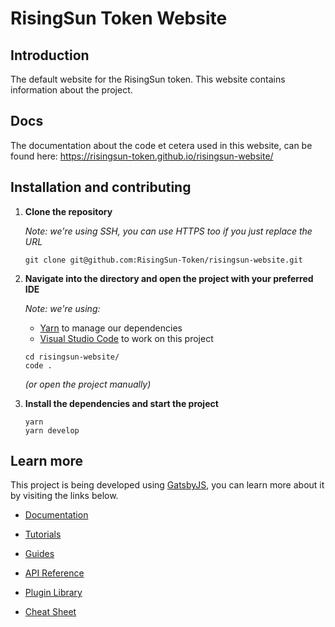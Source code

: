 # RisingSun Token Website

## Introduction

The default website for the RisingSun token. This website contains information about the project.


## Docs

The documentation about the code et cetera used in this website, can be found here: https://risingsun-token.github.io/risingsun-website/

## Installation and contributing

1. **Clone the repository**
   
    _Note: we're using SSH, you can use HTTPS too if you just replace the URL_

    ```shell
    git clone git@github.com:RisingSun-Token/risingsun-website.git
    ```

2. **Navigate into the directory and open the project with your preferred IDE**

    _Note: we're using:_
    -  [Yarn](https://yarnpkg.com/) to manage our dependencies
    -  [Visual Studio Code](https://code.visualstudio.com) to work on this project
   
    ```shell
    cd risingsun-website/
    code .
    ```
    _(or open the project manually)_

3. **Install the dependencies and start the project**
   
    ```shell
    yarn
    yarn develop
    ```

## Learn more
This project is being developed using [GatsbyJS](https://www.gatsbyjs.com/), you can learn more about it by visiting the links below.

   - [Documentation](https://www.gatsbyjs.com/docs/?utm_source=starter&utm_medium=readme&utm_campaign=minimal-starter)

   - [Tutorials](https://www.gatsbyjs.com/tutorial/?utm_source=starter&utm_medium=readme&utm_campaign=minimal-starter)

   - [Guides](https://www.gatsbyjs.com/tutorial/?utm_source=starter&utm_medium=readme&utm_campaign=minimal-starter)

   - [API Reference](https://www.gatsbyjs.com/docs/api-reference/?utm_source=starter&utm_medium=readme&utm_campaign=minimal-starter)

   - [Plugin Library](https://www.gatsbyjs.com/plugins?utm_source=starter&utm_medium=readme&utm_campaign=minimal-starter)

   - [Cheat Sheet](https://www.gatsbyjs.com/docs/cheat-sheet/?utm_source=starter&utm_medium=readme&utm_campaign=minimal-starter)
